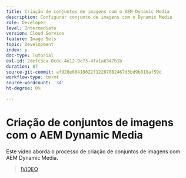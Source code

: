 ```yaml
---
title: Criação de conjuntos de imagens com o AEM Dynamic Media
description: Configurar conjunto de imagens com o Dynamic Media
role: Developer
level: Intermediate
version: Cloud Service
feature: Image Sets
topic: Development
index: y
doc-type: Tutorial
exl-id: 2defc3ca-0cdc-4e12-9c73-4fa1a6347b1b
duration: 87
source-git-commit: af928e60410022f12207082467d3bd9b818af59d
workflow-type: tm+mt
source-wordcount: '34'
ht-degree: 0%

---
```


# Criação de conjuntos de imagens com o AEM Dynamic Media

Este vídeo aborda o processo de criação de conjuntos de imagens com AEM Dynamic Media.

>[!VIDEO](https://video.tv.adobe.com/v/335581?quality=12&learn=on)
